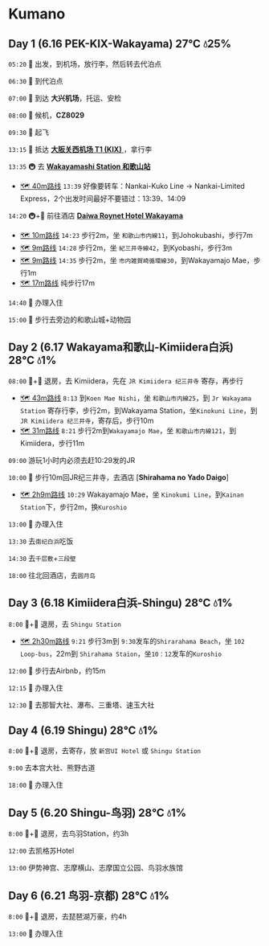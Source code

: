 # Kumano

## Day 1 (6.16 PEK-KIX-Wakayama) 27℃ 💧25%

`05:20` 🚗 出发，到机场，放行李，然后转去代泊点

`06:30` 🚗 到代泊点

`07:00` 🚗 到达 **大兴机场**，托运、安检

`08:00` 💺 候机，**CZ8029**

`09:30` 🛫 起飞

`13:15` 🛬 抵达 [**大阪关西机场 T1 (KIX)** ](https://goo.gl/maps/d6hvxZWniCJ2)，拿行李

`13:35` 🚇 去 [**Wakayamashi Station 和歌山站**](https://goo.gl/maps/vJJtdjNbAV5C1zVFA)
  - [🗺 40m路线](https://goo.gl/maps/8xDCJB1pXrRkFRve9) `13:39` 好像要转车：Nankai-Kuko Line -> Nankai-Limited Express，2个出发时间最好不要错过：13:39、14:09

`14:20` 🚇+🚶‍ 前往酒店 [**Daiwa Roynet Hotel Wakayama**]()
  - [🗺 10m路线](https://goo.gl/maps/8xDCJB1pXrRkFRve9)  `14:23` 步行2m，坐 `和歌山市内線11`，到Johokubashi，步行7m
  - [🗺 9m路线](https://goo.gl/maps/qkXX1YWYrXB8rv4m6) `14:28` 步行2m，坐 `紀三井寺線42`，到Kyobashi，步行3m
  - [🗺 9m路线](https://goo.gl/maps/i8327pfocBTEXENV8) `14:35` 步行2m，坐 `市内雑賀崎循環線30`，到Wakayamajo Mae，步行1m
  - [🗺 17m路线](https://goo.gl/maps/kfnxsXvPUbifnE8e8) 纯步行17m

`14:40` 🏨 办理入住

`15:00` 🚶‍ 步行去旁边的和歌山城+动物园

## Day 2 (6.17 Wakayama和歌山-Kimiidera白浜) 28℃ 💧1%

`08:00` 🚌+🚶‍ 退房，去 Kimiidera，先在 `JR Kimiidera 纪三井寺` 寄存，再步行
  - [🗺 43m路线](https://goo.gl/maps/AVACRYwnHaxQKH7Z7) `8:13` 到`Koen Mae Nishi`，坐 `和歌山市内線25`，到 `Jr Wakayama Station` 寄存行李，步行2m，到Wakayama Station，坐`Kinokuni Line`，到 `JR Kimiidera 纪三井寺`，寄存后，步行10m
  - [🗺 31m路线](https://goo.gl/maps/dEtpTWwoHY9aa68RA)  `8:21` 步行2m到`Wakayamajo Mae`，坐 `和歌山市内線121`，到Kimiidera，步行11m

`09:00` 游玩1小时内必须去赶10:29发的JR

`10:00` 🚌 步行10m回JR纪三井寺，去酒店 [**Shirahama no Yado Daigo**]
  - [🗺 2h9m路线](https://goo.gl/maps/dEtpTWwoHY9aa68RA)  `10:29` Wakayamajo Mae，坐 `Kinokumi Line`，到`Kainan Station`下，步行2m，换`Kuroshio`

`13:00` 🏨 办理入住

`13:30` 去`南纪白浜`吃饭

`14:30` 去`千层敷`+`三段壁`

`18:00` 往北回酒店，去`圆月岛`


## Day 3 (6.18 Kimiidera白浜-Shingu) 28℃ 💧1%

`8:00` 🚌+🚶‍ 退房，去 `Shingu Station`
  - [🗺 2h30m路线](https://goo.gl/maps/dEtpTWwoHY9aa68RA)  `9:21` 步行3m到 `9:30`发车的`Shirarahama Beach`，坐 `102 Loop-bus`，22m到 `Shirahama Staion`，坐`10：12`发车的`Kuroshio`

`12:00` 🚶‍ 步行去Airbnb，约15m

`12:15` 🏨 办理入住

`12:30` 🚌 去那智大社、瀑布、三重塔、速玉大社


## Day 4 (6.19 Shingu) 28℃ 💧1%

`8:00` 🚌+🚶‍ 退房，去寄存，放 `新宫UI Hotel` 或 `Shingu Station`

`9:00` 去本宫大社、熊野古道

`18:00` 🏨 办理入住


## Day 5 (6.20 Shingu-鸟羽) 28℃ 💧1%

`8:00` 🚌+🚶‍ 退房，去鸟羽Station，约3h

`12:00` 去凯格苏Hotel

`13:00` 伊势神宫、志摩横山、志摩国立公园、鸟羽水族馆

## Day 6 (6.21 鸟羽-京都) 28℃ 💧1%

`8:00` 🚌+🚶‍ 退房，去琵琶湖万豪，约4h

`13:00` 🏨 办理入住

